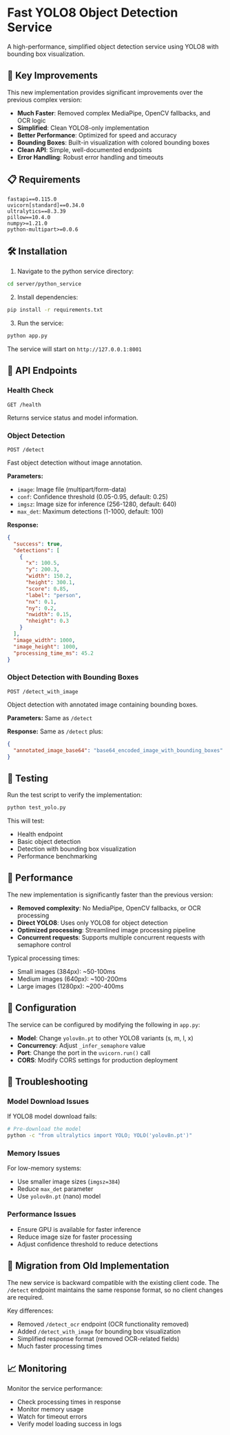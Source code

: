 # Fast YOLO8 Object Detection Service

A high-performance, simplified object detection service using YOLO8 with bounding box visualization.

## 🚀 Key Improvements

This new implementation provides significant improvements over the previous complex version:

- **Much Faster**: Removed complex MediaPipe, OpenCV fallbacks, and OCR logic
- **Simplified**: Clean YOLO8-only implementation 
- **Better Performance**: Optimized for speed and accuracy
- **Bounding Boxes**: Built-in visualization with colored bounding boxes
- **Clean API**: Simple, well-documented endpoints
- **Error Handling**: Robust error handling and timeouts

## 📋 Requirements

```
fastapi==0.115.0
uvicorn[standard]==0.34.0
ultralytics==8.3.39
pillow==10.4.0
numpy>=1.21.0
python-multipart>=0.0.6
```

## 🛠️ Installation

1. Navigate to the python service directory:
```bash
cd server/python_service
```

2. Install dependencies:
```bash
pip install -r requirements.txt
```

3. Run the service:
```bash
python app.py
```

The service will start on `http://127.0.0.1:8001`

## 📡 API Endpoints

### Health Check
```
GET /health
```
Returns service status and model information.

### Object Detection
```
POST /detect
```
Fast object detection without image annotation.

**Parameters:**
- `image`: Image file (multipart/form-data)
- `conf`: Confidence threshold (0.05-0.95, default: 0.25)
- `imgsz`: Image size for inference (256-1280, default: 640)
- `max_det`: Maximum detections (1-1000, default: 100)

**Response:**
```json
{
  "success": true,
  "detections": [
    {
      "x": 100.5,
      "y": 200.3,
      "width": 150.2,
      "height": 300.1,
      "score": 0.85,
      "label": "person",
      "nx": 0.1,
      "ny": 0.2,
      "nwidth": 0.15,
      "nheight": 0.3
    }
  ],
  "image_width": 1000,
  "image_height": 1000,
  "processing_time_ms": 45.2
}
```

### Object Detection with Bounding Boxes
```
POST /detect_with_image
```
Object detection with annotated image containing bounding boxes.

**Parameters:** Same as `/detect`

**Response:** Same as `/detect` plus:
```json
{
  "annotated_image_base64": "base64_encoded_image_with_bounding_boxes"
}
```

## 🧪 Testing

Run the test script to verify the implementation:

```bash
python test_yolo.py
```

This will test:
- Health endpoint
- Basic object detection
- Detection with bounding box visualization
- Performance benchmarking

## 🎯 Performance

The new implementation is significantly faster than the previous version:

- **Removed complexity**: No MediaPipe, OpenCV fallbacks, or OCR processing
- **Direct YOLO8**: Uses only YOLO8 for object detection
- **Optimized processing**: Streamlined image processing pipeline
- **Concurrent requests**: Supports multiple concurrent requests with semaphore control

Typical processing times:
- Small images (384px): ~50-100ms
- Medium images (640px): ~100-200ms
- Large images (1280px): ~200-400ms

## 🔧 Configuration

The service can be configured by modifying the following in `app.py`:

- **Model**: Change `yolov8n.pt` to other YOLO8 variants (s, m, l, x)
- **Concurrency**: Adjust `_infer_semaphore` value
- **Port**: Change the port in the `uvicorn.run()` call
- **CORS**: Modify CORS settings for production deployment

## 🐛 Troubleshooting

### Model Download Issues
If YOLO8 model download fails:
```bash
# Pre-download the model
python -c "from ultralytics import YOLO; YOLO('yolov8n.pt')"
```

### Memory Issues
For low-memory systems:
- Use smaller image sizes (`imgsz=384`)
- Reduce `max_det` parameter
- Use `yolov8n.pt` (nano) model

### Performance Issues
- Ensure GPU is available for faster inference
- Reduce image size for faster processing
- Adjust confidence threshold to reduce detections

## 🔄 Migration from Old Implementation

The new service is backward compatible with the existing client code. The `/detect` endpoint maintains the same response format, so no client changes are required.

Key differences:
- Removed `/detect_ocr` endpoint (OCR functionality removed)
- Added `/detect_with_image` for bounding box visualization
- Simplified response format (removed OCR-related fields)
- Much faster processing times

## 📈 Monitoring

Monitor the service performance:
- Check processing times in response
- Monitor memory usage
- Watch for timeout errors
- Verify model loading success in logs
